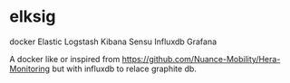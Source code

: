 # elksig
docker Elastic Logstash Kibana Sensu Influxdb Grafana

A docker like or inspired from https://github.com/Nuance-Mobility/Hera-Monitoring but with influxdb to relace graphite db.



